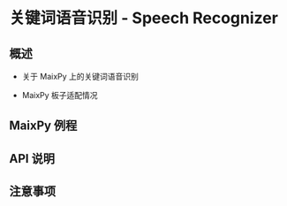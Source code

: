 # 关键词语音识别 - Speech Recognizer

## 概述

- 关于 MaixPy 上的关键词语音识别

- MaixPy 板子适配情况


## MaixPy 例程


## API 说明


## 注意事项

